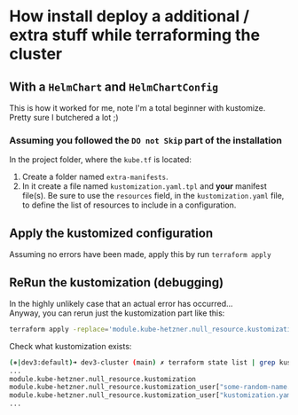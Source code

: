 # How install deploy a additional / extra stuff while terraforming the cluster

## With a `HelmChart` and `HelmChartConfig`

This is how it worked for me, note I'm a total beginner with kustomize.<br>
Pretty sure I butchered a lot ;)

### Assuming you followed the `DO not Skip` part of the installation

In the project folder, where the `kube.tf` is located:
1. Create a folder named `extra-manifests`.
2. In it create a file named `kustomization.yaml.tpl` and **your** manifest file(s). Be sure to use the `resources` field, in the `kustomization.yaml` file, to define the list of resources to include in a configuration.

## Apply the kustomized configuration

Assuming no errors have been made, apply this by run `terraform apply`<br>

## ReRun the kustomization (debugging)

In the highly unlikely case that an actual error has occurred...<br>
Anyway, you can rerun just the kustomization part like this:

```sh
terraform apply -replace='module.kube-hetzner.null_resource.kustomization_user["kustomization.yaml.tpl"]' --auto-approve
```

Check what kustomization exists:

```sh
(⎈|dev3:default)➜ dev3-cluster (main) ✗ terraform state list | grep kustom
...
module.kube-hetzner.null_resource.kustomization
module.kube-hetzner.null_resource.kustomization_user["some-random-name.yaml.tpl"]
module.kube-hetzner.null_resource.kustomization_user["kustomization.yaml.tpl"]
...
```
